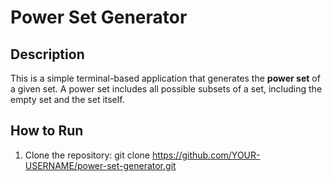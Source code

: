 # Power Set Generator

## Description
This is a simple terminal-based application that generates the **power set** of a given set. A power set includes all possible subsets of a set, including the empty set and the set itself.

## How to Run

1. Clone the repository:
git clone https://github.com/YOUR-USERNAME/power-set-generator.git